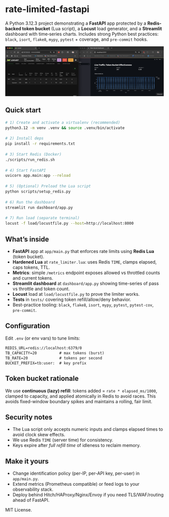# rate-limited-fastapi

A Python 3.12.3 project demonstrating a **FastAPI** app protected by a **Redis-backed token
bucket** (Lua script), a **Locust** load generator, and a **Streamlit** dashboard with
time‑series charts. Includes strong Python best practices: `black`, `isort`, `flake8`, `mypy`,
`pytest` + coverage, and `pre-commit` hooks.

![Locust and Performance Dashboard](docs/locust_and_perf_dashboard.png)

## Quick start

```bash
# 1) Create and activate a virtualenv (recommended)
python3.12 -m venv .venv && source .venv/bin/activate

# 2) Install deps
pip install -r requirements.txt

# 3) Start Redis (Docker)
./scripts/run_redis.sh

# 4) Start FastAPI
uvicorn app.main:app --reload

# 5) (Optional) Preload the Lua script
python scripts/setup_redis.py

# 6) Run the dashboard
streamlit run dashboard/app.py

# 7) Run load (separate terminal)
locust -f load/locustfile.py --host=http://localhost:8000
```

## What’s inside

- **FastAPI** app at `app/main.py` that enforces rate limits using **Redis Lua** (token bucket).
- **Hardened Lua** at `rate_limiter.lua`: uses Redis `TIME`, clamps elapsed, caps tokens, TTL.
- **Metrics**: simple `/metrics` endpoint exposes allowed vs throttled counts and current tokens.
- **Streamlit dashboard** at `dashboard/app.py` showing time-series of pass vs throttle and token count.
- **Locust** load at `load/locustfile.py` to prove the limiter works.
- **Tests** in `tests/` covering token refill/allow/deny behavior.
- Best-practice tooling: `black`, `flake8`, `isort`, `mypy`, `pytest`, `pytest-cov`, `pre-commit`.

## Configuration

Edit `.env` (or env vars) to tune limits:

```
REDIS_URL=redis://localhost:6379/0
TB_CAPACITY=20          # max tokens (burst)
TB_RATE=20              # tokens per second
BUCKET_PREFIX=tb:user:  # key prefix
```

## Token bucket rationale

We use **continuous (lazy) refill**: tokens added = `rate * elapsed_ms/1000`, clamped to capacity, and
applied atomically in Redis to avoid races. This avoids fixed-window boundary spikes and maintains a
rolling, fair limit.

## Security notes

- The Lua script only accepts numeric inputs and clamps elapsed times to avoid clock skew effects.
- We use Redis `TIME` (server time) for consistency.
- Keys expire after *full refill time* of idleness to reclaim memory.

## Make it yours

- Change identification policy (per-IP, per-API key, per-user) in `app/main.py`.
- Extend metrics (Prometheus compatible) or feed logs to your observability stack.
- Deploy behind Hitch/HAProxy/Nginx/Envoy if you need TLS/WAF/routing ahead of FastAPI.

MIT License.
